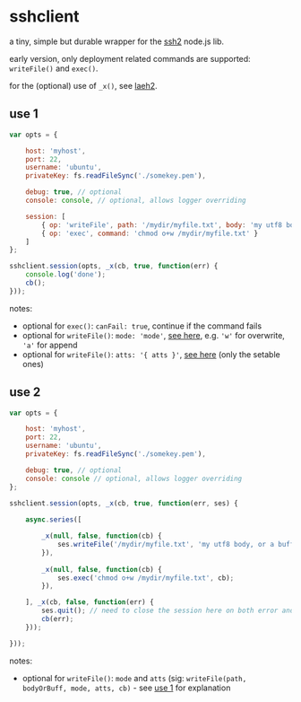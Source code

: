 # sshclient

a tiny, simple but durable wrapper for the [ssh2](https://github.com/mscdex/ssh2) node.js lib.

early version, only deployment related commands are supported: `writeFile()` and `exec()`.

for the (optional) use of `_x()`, see [laeh2](https://github.com/ypocat/laeh2).

## use 1

```js
var opts = {

    host: 'myhost',
    port: 22,
    username: 'ubuntu',
    privateKey: fs.readFileSync('./somekey.pem'),

    debug: true, // optional
    console: console, // optional, allows logger overriding

    session: [
        { op: 'writeFile', path: '/mydir/myfile.txt', body: 'my utf8 body, or a buffer\n' },
        { op: 'exec', command: 'chmod o+w /mydir/myfile.txt' }
    ]
};

sshclient.session(opts, _x(cb, true, function(err) {
    console.log('done');
    cb();
}));

```

notes:
- optional for `exec()`: `canFail: true`, continue if the command fails
- optional for `writeFile()`: `mode: 'mode'`, [see here](http://nodejs.org/docs/latest/api/fs.html#fs_fs_open_path_flags_mode_callback), e.g. `'w'` for overwrite, `'a'` for append
- optional for `writeFile()`: `atts: '{ atts }'`, [see here](http://nodejs.org/docs/latest/api/fs.html#fs_class_fs_stats) (only the setable ones)

## use 2

```js
var opts = {

    host: 'myhost',
    port: 22,
    username: 'ubuntu',
    privateKey: fs.readFileSync('./somekey.pem'),

    debug: true, // optional
    console: console // optional, allows logger overriding
};

sshclient.session(opts, _x(cb, true, function(err, ses) {
   
    async.series([

        _x(null, false, function(cb) {
            ses.writeFile('/mydir/myfile.txt', 'my utf8 body, or a buffer\n', cb);
        }),
        
        _x(null, false, function(cb) {
            ses.exec('chmod o+w /mydir/myfile.txt', cb);
        }),

    ], _x(cb, false, function(err) {
        ses.quit(); // need to close the session here on both error and success
        cb(err);
    }));

}));
```
notes:
- optional for `writeFile()`: `mode` and `atts` (sig: `writeFile(path, bodyOrBuff, mode, atts, cb)` - see [use 1](#use-1) for explanation

